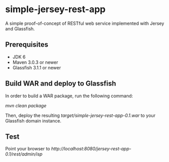 simple-jersey-rest-app
====================

A simple proof-of-concept of RESTful web service implemented with Jersey and Glassfish.

## Prerequisites ##
- JDK 6
- Maven 3.0.3 or newer
- Glassfish 3.1.1 or newer

## Build WAR and deploy to Glassfish ##

In order to build a WAR package, run the following command:  

_mvn clean package_

Then, deploy the resulting _target/simple-jersey-rest-app-0.1.war_ to your Glassfish domain instance.

## Test ##

Point your browser to _http://localhost:8080/jersey-rest-app-0.1/rest/admin/isp_
